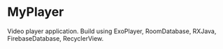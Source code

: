 # MyPlayer
Video player application. Build using ExoPlayer, RoomDatabase, RXJava, FirebaseDatabase, RecyclerView.
